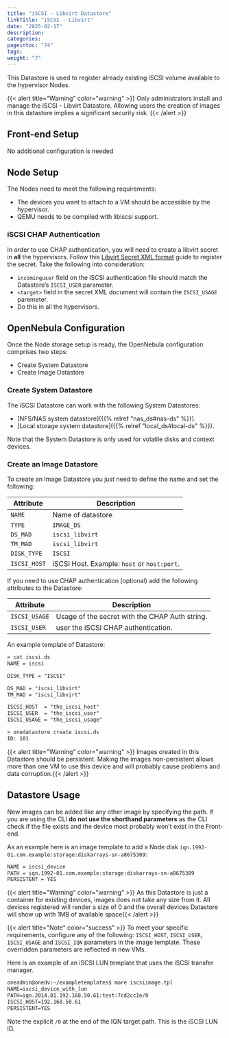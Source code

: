 ```yaml
---
title: "iSCSI - Libvirt Datastore"
linkTitle: "iSCSI - Libvirt"
date: "2025-02-17"
description:
categories:
pageintoc: "74"
tags:
weight: "7"
---
```


<a id="iscsi-ds"></a>

<!--# iSCSI - Libvirt Datastore -->

This Datastore is used to register already existing iSCSI volume available to the hypervisor Nodes.

{{< alert title="Warning" color="warning" >}}
Only administrators install and manage the iSCSI - Libvirt Datastore. Allowing users the creation of images in this datastore implies a significant security risk.
{{< /alert >}}

## Front-end Setup

No additional configuration is needed

## Node Setup

The Nodes need to meet the following requirements:

* The devices you want to attach to a VM should be accessible by the hypervisor.
* QEMU needs to be compiled with libiscsi support.

### iSCSI CHAP Authentication

In order to use CHAP authentication, you will need to create a libvirt secret in **all** the hypervisors. Follow this [Libvirt Secret XML format](https://libvirt.org/formatsecret.html#iSCSIUsageType) guide to register the secret. Take the following into consideration:

* `incominguser` field on the iSCSI authentication file should match the Datastore’s `ISCSI_USER` parameter.
* `<target>` field in the secret XML document will contain the `ISCSI_USAGE` paremeter.
* Do this in all the hypervisors.

<a id="iscsi-ds-templates"></a>

## OpenNebula Configuration

Once the Node storage setup is ready, the OpenNebula configuration comprises two steps:

* Create System Datastore
* Create Image Datastore

### Create System Datastore

The iSCSI Datastore can work with the following System Datastores:

* [NFS/NAS system datastore]({{% relref "nas_ds#nas-ds" %}}).
* [Local storage system datastore]({{% relref "local_ds#local-ds" %}}).

Note that the System Datastore is only used for volatile disks and context devices.

### Create an Image Datastore

To create an Image Datastore you just need to define the name and set the following:

| Attribute    | Description                                 |
|--------------|---------------------------------------------|
| `NAME`       | Name of datastore                           |
| `TYPE`       | `IMAGE_DS`                                  |
| `DS_MAD`     | `iscsi_libvirt`                             |
| `TM_MAD`     | `iscsi_libvirt`                             |
| `DISK_TYPE`  | `ISCSI`                                     |
| `ISCSI_HOST` | iSCSI Host. Example: `host` or `host:port`. |

If you need to use CHAP authentication (optional) add the following attributes to the Datastore:

| Attribute     | Description                                    |
|---------------|------------------------------------------------|
| `ISCSI_USAGE` | Usage of the secret with the CHAP Auth string. |
| `ISCSI_USER`  | user the iSCSI CHAP authentication.            |

An example template of Datastore:

```default
> cat iscsi.ds
NAME = iscsi

DISK_TYPE = "ISCSI"

DS_MAD = "iscsi_libvirt"
TM_MAD = "iscsi_libvirt"

ISCSI_HOST  = "the_iscsi_host"
ISCSI_USER  = "the_iscsi_user"
ISCSI_USAGE = "the_iscsi_usage"

> onedatastore create iscsi.ds
ID: 101
```

{{< alert title="Warning" color="warning" >}}
Images created in this Datastore should be persistent. Making the images non-persistent allows more than one VM to use this device and will probably cause problems and data corruption.{{< /alert >}} 

## Datastore Usage

New images can be added like any other image by specifying the path. If you are using the CLI **do not use the shorthand parameters** as the CLI check if the file exists and the device most probably won’t exist in the Front-end.

As an example here is an image template to add a Node disk `iqn.1992-01.com.example:storage:diskarrays-sn-a8675309`:

```default
NAME = iscsi_device
PATH = iqn.1992-01.com.example:storage:diskarrays-sn-a8675309
PERSISTENT = YES
```

{{< alert title="Warning" color="warning" >}}
As this Datastore is just a container for existing devices, images does not take any size from it. All devices registered will render a size of 0 and the overall devices Datastore will show up with 1MB of available space{{< /alert >}} 

{{< alert title="Note" color="success" >}}
To meet your specific requirements, configure any of the following: `ISCSI_HOST`, `ISCSI_USER`, `ISCSI_USAGE` and `ISCSI_IQN` parameters in the image template. These overridden parameters are reflected in new VMs.

Here is an example of an iSCSI LUN template that uses the iSCSI transfer manager.

```default
oneadmin@onedv:~/exampletemplates$ more iscsiimage.tpl
NAME=iscsi_device_with_lun
PATH=iqn.2014.01.192.168.50.61:test:7cd2cc1e/0
ISCSI_HOST=192.168.50.61
PERSISTENT=YES
```

Note the explicit `/0` at the end of the IQN target path. This is the iSCSI LUN ID.

